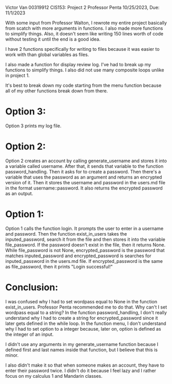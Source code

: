 Victor Van 00319912
CIS153: Project 2 
Professor Penta
10/25/2023, Due: 11/1/2023

With some input from Professor Walton, I rewrote my entire project basically from scatch
with more arguments in functions. I also made more functions to simplify things.
Also, it doesn't seem like writing 150 lines worth of code without testing it until the end
is a good idea.

I have 2 functions specifically for writing to files because
it was easier to work with than global variables as files.

I also made a function for display review log. I've had to break up my functions to simplify things.
I also did not use many composite loops unlike in project 1.

It's best to break down my code starting from the menu
function because all of my other functions break down from there.

# Option 3:
Option 3 prints my log file.

# Option 2:
Option 2 creates an account by calling generate_username
and stores it into a variable called username.
After that, it sends that variable to the function password_handling.
Then it asks for to create a password.
Then there's a variable that uses the password as an argument
and returns an encrypted version of it.
Then it stores the username and password in the users.md file
in the format username::password. It also returns the encrypted password as an output.

# Option 1:
Option 1 calls the function login. It prompts the user
to enter in a username and password.
Then the function exist_in_users takes the inputed_password,
search it from the file and then stores it into the variable file_password.
If the password doesn't exist in the file, then it returns None.
While file_password is not None, encrypted_password is
the password that matches inputed_password and
encrypted_password is searches for inputed_password in the users.md file.
If encrypted_password is the same as file_password, then it prints "Login successful!"

# Conclusion:
I was confused why I had to set wordpass equal to None in the function exist_in_users.
Professor Penta recommended me to do that.
Why can't I set wordpass equal to a string?
In the function password_handling, I don't really understand why I had to create a string for encrypted_password 
since it later gets defined in the while loop.
In the function menu, I don't understand why I had to set option to a integer because, later on,
option is defined as the integer of an input.

I didn't use any arguments in my generate_username function because I defined first and last names inside that function, but I believe that this is minor.

I also didn't make it so that when someone makes an account, they have to enter their password twice.
I didn't do it because I feel lazy and I rather focus on my calculus 1 and Mandarin classes.